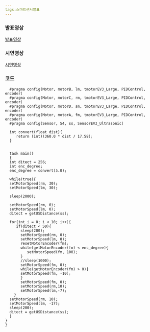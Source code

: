```yaml
---
tags:스마트센서발표
---
```


### 발표영상

[발표영상](https://youtu.be/_15jUiJ9LQ8)

### 시연영상

[시연영상](https://hsreol.github.io/KakaoTalk_Video_2018-12-22-23-07-30-8.mp4)

### 코드

      #pragma config(Motor, motorB, lm, tmotorEV3_Large, PIDControl, encoder)
      #pragma config(Motor, motorC, rm, tmotorEV3_Large, PIDControl, encoder)
      #pragma config(Motor, motorD, sm, tmotorEV3_Large, PIDControl, encoder)
      #pragma config(Motor, motorA, fm, tmotorEV3_Large, PIDControl, encoder)
      #pragma config(Sensor, S4, ss, SensorEV3_Ultrasonic)

      int convert(float dist){
         return (int)(360.0 * dist / 17.58);
      }

   
      task main()
      {
      int ditect = 256;
      int enc_degree;
      enc_degree = convert(5.0);
      
      while(true){
      setMotorSpeed(rm, 30);
      setMotorSpeed(lm, 30);
      
      sleep(2000);
      
      setMotorSpeed(rm, 0);
      setMotorSpeed(lm, 0);
      ditect = getUSDistance(ss);
      
      for(int i = 0; i < 10; i++){
         if(ditect < 50){
           sleep(200);
           setMotorSpeed(rm, 0);
           setMotorSpeed(lm, 0);
           resetMotorEncoder(fm);
           while(getMotorEncoder(fm) < enc_degree){
              setMotorSpeed(fm, 100);
           }
           //sleep(1000);
           setMotorSpeed(fm, 0);
           while(getMotorEncoder(fm) > 0){
           setMotorSpeed(fm, -10);
           }
           setMotorSpeed(fm, 0);
           setMotorSpeed(rm,10);
           setMotorSpeed(lm,-7);
        }
      setMotorSpeed(rm, 10);
      setMotorSpeed(lm, -17);
      sleep(200);
      ditect = getUSDistance(ss);
      }
    }
    }

